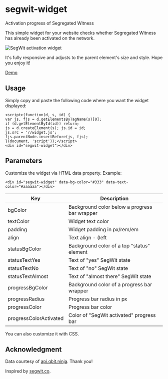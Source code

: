 # segwit-widget
Activation progress of Segregated Witness

This simple widget for your website checks whether Segregated Witness has already been activated on the network.

![SegWit activation widget](https://freedomnode.com/uploads/images/c6cdf0180dd26ef9f0e3c790d2f06a06c75b7ab6a11e5e7436879edc4b750263.png)

It's fully responsive and adjusts to the parent element's size and style.
Hope you enjoy it!

[Demo](https://segwit.freedomnode.com/demo.php)

## Usage

Simply copy and paste the following code where you want the widget displayed:

````
<script>(function(d, s, id) {
var js, fjs = d.getElementsByTagName(s)[0];
if (d.getElementById(id)) return;
js = d.createElement(s); js.id = id;
js.src = '//widget.js';
fjs.parentNode.insertBefore(js, fjs);
}(document, 'script'));</script>
<div id="segwit-widget"></div>
````

## Parameters

Customize the widget via HTML data property. Example:

````<div id="segwit-widget" data-bg-color="#333" data-text-color="#aaaaaa"></div>````

Key | Description
------------ | -------------
bgColor | Background color below a progress bar wrapper
textColor | Widget text color
padding | Widget padding in px/rem/em
align | Text align - (left|right|center)
statusBgColor | Background color of a top "status" element
statusTextYes | Text of "yes" SegWit state
statusTextNo | Text of "no" SegWit state
statusTextAlmost | Text of "almost there" SegWit state
progressBgColor | Background color of a progress bar wrapper
progressRadius | Progress bar radius in px
progressColor | Progress bar color
progressColorActivated | Color of "SegWit activated" progress bar

You can also customize it with CSS.

## Acknowledgment
Data courtesy of [api.qbit.ninja](http://api.qbit.ninja/versionstats). Thank you!

Inspired by [segwit.co](http://www.segwit.co/).
